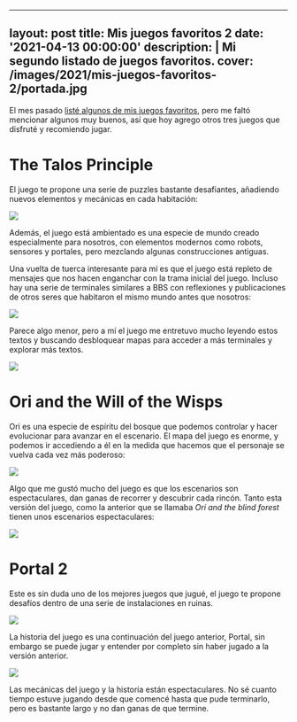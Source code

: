 
---
layout: post
title: Mis juegos favoritos 2
date: '2021-04-13 00:00:00'
description: |
  Mi segundo listado de juegos favoritos.
cover: /images/2021/mis-juegos-favoritos-2/portada.jpg
---

El mes pasado [listé algunos de mis juegos favoritos](/posts/2021-03-09-mis-juegos-favoritos-1/), pero me faltó
mencionar algunos muy buenos, así que hoy agrego otros tres
juegos que disfruté y recomiendo jugar.


# The Talos Principle

El juego te propone una serie de puzzles bastante desafiantes, añadiendo nuevos
elementos y mecánicas en cada habitación:

![](/images/2021/mis-juegos-favoritos-2/nivel1.jpg)

Además, el juego está ambientado es una especie de mundo creado especialmente
para nosotros, con elementos modernos como robots, sensores y portales, pero
mezclando algunas construcciones antiguas. 

Una vuelta de tuerca interesante para mí es que el juego está repleto de mensajes
que nos hacen enganchar con la trama inicial del juego. Incluso hay una serie
de terminales similares a BBS con reflexiones y publicaciones de otros seres que
habitaron el mismo mundo antes que nosotros:

![](/images/2021/mis-juegos-favoritos-2/mensajes.jpg)

Parece algo menor, pero a mí el juego me entretuvo mucho leyendo estos textos
y buscando desbloquear mapas para acceder a más terminales y explorar más textos.

![](/images/2021/mis-juegos-favoritos-2/noche.jpg)

# Ori and the Will of the Wisps

Ori es una especie de espíritu del bosque que podemos controlar y hacer
evolucionar para avanzar en el escenario. El mapa del juego es enorme, y podemos
ir accediendo a él en la medida que hacemos que el personaje se vuelva cada vez
más poderoso:

![](/images/2021/mis-juegos-favoritos-2/bosque.jpg)

Algo que me gustó mucho del juego es que los escenarios son espectaculares, dan
ganas de recorrer y descubrir cada rincón. Tanto esta versión del juego, como la
anterior que se llamaba *Ori and the blind forest* tienen unos escenarios
espectaculares:

![](/images/2021/mis-juegos-favoritos-2/verde.jpg)

# Portal 2

Este es sin duda uno de los mejores juegos que jugué, el juego te propone
desafíos dentro de una serie de instalaciones en ruinas.

![](/images/2021/mis-juegos-favoritos-2/comienzo.jpg)

La historia del juego es una continuación del juego anterior, Portal, sin embargo
se puede jugar y entender por completo sin haber jugado a la versión anterior.

![](/images/2021/mis-juegos-favoritos-2/puentes.jpg)

Las mecánicas del juego y la historia están espectaculares. No sé cuanto tiempo
estuve jugando desde que comencé hasta que pude terminarlo, pero es bastante
largo y no dan ganas de que termine.
